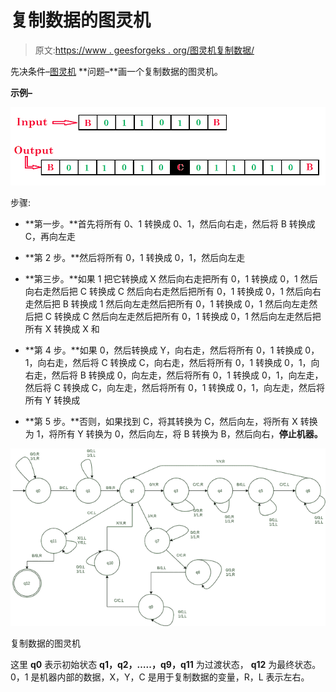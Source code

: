 # 复制数据的图灵机

> 原文:[https://www . geesforgeks . org/图灵机复制数据/](https://www.geeksforgeeks.org/turing-machine-for-copying-data/)

先决条件–[图灵机](https://www.geeksforgeeks.org/turing-machine/)
**问题–**画一个复制数据的图灵机。

**示例–**

![](img/0be3e8beaf4684bf01507b415e8f8469.png)

步骤:

*   **第一步。**首先将所有 0、1 转换成 0、1，然后向右走，然后将 B 转换成 C，再向左走

*   **第 2 步。**然后将所有 0，1 转换成 0，1，然后向左走

*   **第三步。**如果 1 把它转换成 X 然后向右走把所有 0，1 转换成 0，1 然后向右走然后把 C 转换成 C 然后向右走然后把所有 0，1 转换成 0，1 然后向右走然后把 B 转换成 1 然后向左走然后把所有 0，1 转换成 0，1 然后向左走然后把 C 转换成 C 然后向左走然后把所有 0，1 转换成 0，1 然后向左走然后把所有 X 转换成 X 和
*   **第 4 步。**如果 0，然后转换成 Y，向右走，然后将所有 0，1 转换成 0，1，向右走，然后将 C 转换成 C，向右走，然后将所有 0，1 转换成 0，1，向右走，然后将 B 转换成 0，向左走，然后将所有 0，1 转换成 0，1，向左走，然后将 C 转换成 C，向左走，然后将所有 0，1 转换成 0，1，向左走，然后将所有 Y 转换成
*   **第 5 步。**否则，如果找到 C，将其转换为 C，然后向左，将所有 X 转换为 1，将所有 Y 转换为 0，然后向左，将 B 转换为 B，然后向右，**停止机器。**

![](img/e4f7ed9db5a919f74a8b0aa772f3b7ea.png)

复制数据的图灵机

这里 **q0** 表示初始状态 **q1，q2，…..，q9，q11** 为过渡状态， **q12** 为最终状态。
0，1 是机器内部的数据，X，Y，C 是用于复制数据的变量，R，L 表示左右。